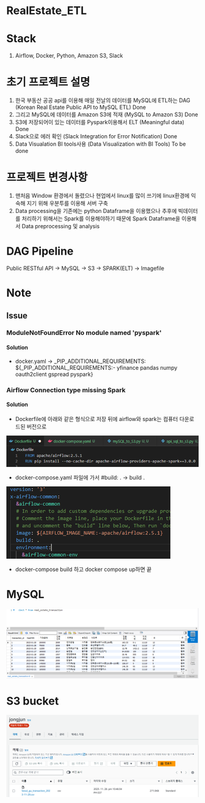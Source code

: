 # RealEstate_ETL

# Stack
1. Airflow, Docker, Python, Amazon S3, Slack

# 초기 프로젝트 설명
1. 한국 부동산 공공 api를 이용해 매일 전날의 데이터를 MySQL에 ETL하는 DAG (Korean Real Estate Public API to MySQL ETL) Done
2. 그리고 MySQL에 데이터를 Amazon S3에 적재 (MySQL to Amazon S3)  Done
3. S3에 저장되어이 있는 데이터를 Pyspark이용해서 ELT (Meaningful data) Done
4. Slack으로 에러 확인 (Slack Integration for Error Notification) Done
5. Data Visualation BI tools사용 (Data Visualization with BI Tools) To be done

# 프로젝트 변경사항
1. 맨처음 Window 환경에서 돌렸으나 현업에서 linux를 많이 쓰기에 linux환경에 익숙해 지기 위해 우분투를 이용해 서버 구축
2. Data processing을 기존에는 python Dataframe을 이용했으나 추후에 빅데이터를 처리하기 위해서는 Spark를 이용해야하기 때문에 Spark Dataframe을 이용해서 Data preprocessing 및 analysis

# DAG Pipeline
Public RESTful API -> MySQL -> S3 -> SPARK(ELT) -> Imagefile


# Note
## Issue
### ModuleNotFoundError No module named 'pyspark'
#### Solution
* docker.yaml -> _PIP_ADDITIONAL_REQUIREMENTS: ${_PIP_ADDITIONAL_REQUIREMENTS:- yfinance pandas numpy oauth2client gspread pyspark}

### Airflow Connection type missing Spark
#### Solution
* Dockerfile에 아래와 같은 형식으로 저장 뒤에 airflow와 spark는 컴퓨터 다운로드된 버전으로
  
![image](https://github.com/jongjunkim/RealEstate_ETL/blob/main/image/dockerfile.PNG)


* docker-compose.yaml 파일에 가서 #build: . -> build .

![image](https://github.com/jongjunkim/RealEstate_ETL/blob/main/image/docker.PNG)

* docker-compose build 하고 docker compose up하면 끝

# MySQL 
![image](https://github.com/jongjunkim/RealEstate_ETL/blob/main/image/mysql%20image.PNG)

# S3 bucket
![image](https://github.com/jongjunkim/RealEstate_ETL/blob/main/image/s3done.PNG)


